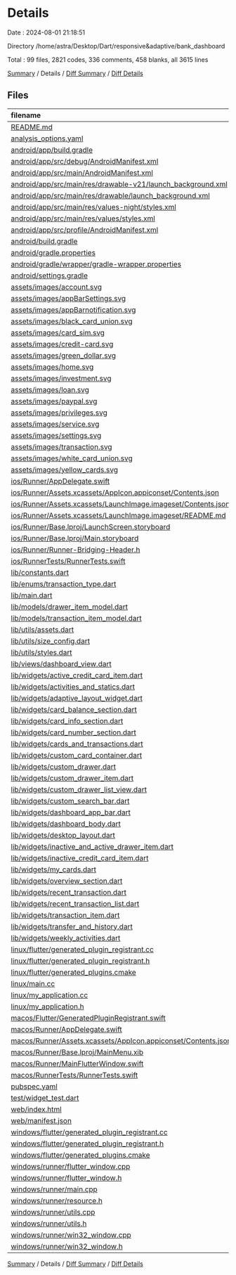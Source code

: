 # Details

Date : 2024-08-01 21:18:51

Directory /home/astra/Desktop/Dart/responsive&adaptive/bank_dashboard

Total : 99 files,  2821 codes, 336 comments, 458 blanks, all 3615 lines

[Summary](results.md) / Details / [Diff Summary](diff.md) / [Diff Details](diff-details.md)

## Files
| filename | language | code | comment | blank | total |
| :--- | :--- | ---: | ---: | ---: | ---: |
| [README.md](/README.md) | Markdown | 10 | 0 | 7 | 17 |
| [analysis_options.yaml](/analysis_options.yaml) | YAML | 3 | 22 | 4 | 29 |
| [android/app/build.gradle](/android/app/build.gradle) | Groovy | 44 | 6 | 9 | 59 |
| [android/app/src/debug/AndroidManifest.xml](/android/app/src/debug/AndroidManifest.xml) | XML | 3 | 4 | 1 | 8 |
| [android/app/src/main/AndroidManifest.xml](/android/app/src/main/AndroidManifest.xml) | XML | 34 | 11 | 1 | 46 |
| [android/app/src/main/res/drawable-v21/launch_background.xml](/android/app/src/main/res/drawable-v21/launch_background.xml) | XML | 4 | 7 | 2 | 13 |
| [android/app/src/main/res/drawable/launch_background.xml](/android/app/src/main/res/drawable/launch_background.xml) | XML | 4 | 7 | 2 | 13 |
| [android/app/src/main/res/values-night/styles.xml](/android/app/src/main/res/values-night/styles.xml) | XML | 9 | 9 | 1 | 19 |
| [android/app/src/main/res/values/styles.xml](/android/app/src/main/res/values/styles.xml) | XML | 9 | 9 | 1 | 19 |
| [android/app/src/profile/AndroidManifest.xml](/android/app/src/profile/AndroidManifest.xml) | XML | 3 | 4 | 1 | 8 |
| [android/build.gradle](/android/build.gradle) | Groovy | 16 | 0 | 3 | 19 |
| [android/gradle.properties](/android/gradle.properties) | Properties | 3 | 0 | 1 | 4 |
| [android/gradle/wrapper/gradle-wrapper.properties](/android/gradle/wrapper/gradle-wrapper.properties) | Properties | 5 | 0 | 1 | 6 |
| [android/settings.gradle](/android/settings.gradle) | Groovy | 21 | 0 | 5 | 26 |
| [assets/images/account.svg](/assets/images/account.svg) | XML | 11 | 0 | 1 | 12 |
| [assets/images/appBarSettings.svg](/assets/images/appBarSettings.svg) | XML | 11 | 0 | 1 | 12 |
| [assets/images/appBarnotification.svg](/assets/images/appBarnotification.svg) | XML | 5 | 0 | 1 | 6 |
| [assets/images/black_card_union.svg](/assets/images/black_card_union.svg) | XML | 4 | 0 | 1 | 5 |
| [assets/images/card_sim.svg](/assets/images/card_sim.svg) | XML | 9 | 0 | 1 | 10 |
| [assets/images/credit-card.svg](/assets/images/credit-card.svg) | XML | 13 | 0 | 1 | 14 |
| [assets/images/green_dollar.svg](/assets/images/green_dollar.svg) | XML | 3 | 0 | 1 | 4 |
| [assets/images/home.svg](/assets/images/home.svg) | XML | 3 | 0 | 1 | 4 |
| [assets/images/investment.svg](/assets/images/investment.svg) | XML | 16 | 0 | 1 | 17 |
| [assets/images/loan.svg](/assets/images/loan.svg) | XML | 12 | 0 | 1 | 13 |
| [assets/images/paypal.svg](/assets/images/paypal.svg) | XML | 3 | 0 | 1 | 4 |
| [assets/images/privileges.svg](/assets/images/privileges.svg) | XML | 14 | 0 | 1 | 15 |
| [assets/images/service.svg](/assets/images/service.svg) | XML | 15 | 0 | 1 | 16 |
| [assets/images/settings.svg](/assets/images/settings.svg) | XML | 10 | 0 | 1 | 11 |
| [assets/images/transaction.svg](/assets/images/transaction.svg) | XML | 14 | 0 | 1 | 15 |
| [assets/images/white_card_union.svg](/assets/images/white_card_union.svg) | XML | 4 | 0 | 1 | 5 |
| [assets/images/yellow_cards.svg](/assets/images/yellow_cards.svg) | XML | 5 | 0 | 1 | 6 |
| [ios/Runner/AppDelegate.swift](/ios/Runner/AppDelegate.swift) | Swift | 12 | 0 | 2 | 14 |
| [ios/Runner/Assets.xcassets/AppIcon.appiconset/Contents.json](/ios/Runner/Assets.xcassets/AppIcon.appiconset/Contents.json) | JSON | 122 | 0 | 1 | 123 |
| [ios/Runner/Assets.xcassets/LaunchImage.imageset/Contents.json](/ios/Runner/Assets.xcassets/LaunchImage.imageset/Contents.json) | JSON | 23 | 0 | 1 | 24 |
| [ios/Runner/Assets.xcassets/LaunchImage.imageset/README.md](/ios/Runner/Assets.xcassets/LaunchImage.imageset/README.md) | Markdown | 3 | 0 | 2 | 5 |
| [ios/Runner/Base.lproj/LaunchScreen.storyboard](/ios/Runner/Base.lproj/LaunchScreen.storyboard) | XML | 36 | 1 | 1 | 38 |
| [ios/Runner/Base.lproj/Main.storyboard](/ios/Runner/Base.lproj/Main.storyboard) | XML | 25 | 1 | 1 | 27 |
| [ios/Runner/Runner-Bridging-Header.h](/ios/Runner/Runner-Bridging-Header.h) | C++ | 1 | 0 | 1 | 2 |
| [ios/RunnerTests/RunnerTests.swift](/ios/RunnerTests/RunnerTests.swift) | Swift | 7 | 2 | 4 | 13 |
| [lib/constants.dart](/lib/constants.dart) | Dart | 18 | 0 | 3 | 21 |
| [lib/enums/transaction_type.dart](/lib/enums/transaction_type.dart) | Dart | 4 | 0 | 1 | 5 |
| [lib/main.dart](/lib/main.dart) | Dart | 15 | 0 | 4 | 19 |
| [lib/models/drawer_item_model.dart](/lib/models/drawer_item_model.dart) | Dart | 7 | 0 | 2 | 9 |
| [lib/models/transaction_item_model.dart](/lib/models/transaction_item_model.dart) | Dart | 15 | 0 | 3 | 18 |
| [lib/utils/assets.dart](/lib/utils/assets.dart) | Dart | 24 | 42 | 23 | 89 |
| [lib/utils/size_config.dart](/lib/utils/size_config.dart) | Dart | 4 | 0 | 1 | 5 |
| [lib/utils/styles.dart](/lib/utils/styles.dart) | Dart | 177 | 0 | 21 | 198 |
| [lib/views/dashboard_view.dart](/lib/views/dashboard_view.dart) | Dart | 17 | 0 | 3 | 20 |
| [lib/widgets/active_credit_card_item.dart](/lib/widgets/active_credit_card_item.dart) | Dart | 28 | 0 | 3 | 31 |
| [lib/widgets/activities_and_statics.dart](/lib/widgets/activities_and_statics.dart) | Dart | 14 | 0 | 3 | 17 |
| [lib/widgets/adaptive_layout_widget.dart](/lib/widgets/adaptive_layout_widget.dart) | Dart | 24 | 0 | 4 | 28 |
| [lib/widgets/card_balance_section.dart](/lib/widgets/card_balance_section.dart) | Dart | 36 | 0 | 3 | 39 |
| [lib/widgets/card_info_section.dart](/lib/widgets/card_info_section.dart) | Dart | 50 | 0 | 3 | 53 |
| [lib/widgets/card_number_section.dart](/lib/widgets/card_number_section.dart) | Dart | 46 | 0 | 2 | 48 |
| [lib/widgets/cards_and_transactions.dart](/lib/widgets/cards_and_transactions.dart) | Dart | 17 | 0 | 3 | 20 |
| [lib/widgets/custom_card_container.dart](/lib/widgets/custom_card_container.dart) | Dart | 24 | 0 | 3 | 27 |
| [lib/widgets/custom_drawer.dart](/lib/widgets/custom_drawer.dart) | Dart | 35 | 0 | 4 | 39 |
| [lib/widgets/custom_drawer_item.dart](/lib/widgets/custom_drawer_item.dart) | Dart | 18 | 0 | 3 | 21 |
| [lib/widgets/custom_drawer_list_view.dart](/lib/widgets/custom_drawer_list_view.dart) | Dart | 46 | 0 | 5 | 51 |
| [lib/widgets/custom_search_bar.dart](/lib/widgets/custom_search_bar.dart) | Dart | 63 | 0 | 8 | 71 |
| [lib/widgets/dashboard_app_bar.dart](/lib/widgets/dashboard_app_bar.dart) | Dart | 42 | 0 | 3 | 45 |
| [lib/widgets/dashboard_body.dart](/lib/widgets/dashboard_body.dart) | Dart | 24 | 2 | 3 | 29 |
| [lib/widgets/desktop_layout.dart](/lib/widgets/desktop_layout.dart) | Dart | 15 | 0 | 3 | 18 |
| [lib/widgets/inactive_and_active_drawer_item.dart](/lib/widgets/inactive_and_active_drawer_item.dart) | Dart | 60 | 0 | 6 | 66 |
| [lib/widgets/inactive_credit_card_item.dart](/lib/widgets/inactive_credit_card_item.dart) | Dart | 34 | 0 | 3 | 37 |
| [lib/widgets/my_cards.dart](/lib/widgets/my_cards.dart) | Dart | 35 | 0 | 3 | 38 |
| [lib/widgets/overview_section.dart](/lib/widgets/overview_section.dart) | Dart | 15 | 0 | 3 | 18 |
| [lib/widgets/recent_transaction.dart](/lib/widgets/recent_transaction.dart) | Dart | 23 | 0 | 3 | 26 |
| [lib/widgets/recent_transaction_list.dart](/lib/widgets/recent_transaction_list.dart) | Dart | 40 | 0 | 4 | 44 |
| [lib/widgets/transaction_item.dart](/lib/widgets/transaction_item.dart) | Dart | 36 | 0 | 3 | 39 |
| [lib/widgets/transfer_and_history.dart](/lib/widgets/transfer_and_history.dart) | Dart | 8 | 0 | 2 | 10 |
| [lib/widgets/weekly_activities.dart](/lib/widgets/weekly_activities.dart) | Dart | 139 | 0 | 11 | 150 |
| [linux/flutter/generated_plugin_registrant.cc](/linux/flutter/generated_plugin_registrant.cc) | C++ | 3 | 4 | 5 | 12 |
| [linux/flutter/generated_plugin_registrant.h](/linux/flutter/generated_plugin_registrant.h) | C++ | 5 | 5 | 6 | 16 |
| [linux/flutter/generated_plugins.cmake](/linux/flutter/generated_plugins.cmake) | CMake | 18 | 0 | 6 | 24 |
| [linux/main.cc](/linux/main.cc) | C++ | 5 | 0 | 2 | 7 |
| [linux/my_application.cc](/linux/my_application.cc) | C++ | 82 | 17 | 26 | 125 |
| [linux/my_application.h](/linux/my_application.h) | C++ | 7 | 7 | 5 | 19 |
| [macos/Flutter/GeneratedPluginRegistrant.swift](/macos/Flutter/GeneratedPluginRegistrant.swift) | Swift | 4 | 3 | 4 | 11 |
| [macos/Runner/AppDelegate.swift](/macos/Runner/AppDelegate.swift) | Swift | 8 | 0 | 2 | 10 |
| [macos/Runner/Assets.xcassets/AppIcon.appiconset/Contents.json](/macos/Runner/Assets.xcassets/AppIcon.appiconset/Contents.json) | JSON | 68 | 0 | 1 | 69 |
| [macos/Runner/Base.lproj/MainMenu.xib](/macos/Runner/Base.lproj/MainMenu.xib) | XML | 343 | 0 | 1 | 344 |
| [macos/Runner/MainFlutterWindow.swift](/macos/Runner/MainFlutterWindow.swift) | Swift | 12 | 0 | 4 | 16 |
| [macos/RunnerTests/RunnerTests.swift](/macos/RunnerTests/RunnerTests.swift) | Swift | 7 | 2 | 4 | 13 |
| [pubspec.yaml](/pubspec.yaml) | YAML | 35 | 52 | 9 | 96 |
| [test/widget_test.dart](/test/widget_test.dart) | Dart | 14 | 10 | 7 | 31 |
| [web/index.html](/web/index.html) | HTML | 19 | 15 | 5 | 39 |
| [web/manifest.json](/web/manifest.json) | JSON | 35 | 0 | 1 | 36 |
| [windows/flutter/generated_plugin_registrant.cc](/windows/flutter/generated_plugin_registrant.cc) | C++ | 3 | 4 | 5 | 12 |
| [windows/flutter/generated_plugin_registrant.h](/windows/flutter/generated_plugin_registrant.h) | C++ | 5 | 5 | 6 | 16 |
| [windows/flutter/generated_plugins.cmake](/windows/flutter/generated_plugins.cmake) | CMake | 18 | 0 | 6 | 24 |
| [windows/runner/flutter_window.cpp](/windows/runner/flutter_window.cpp) | C++ | 49 | 7 | 16 | 72 |
| [windows/runner/flutter_window.h](/windows/runner/flutter_window.h) | C++ | 20 | 5 | 9 | 34 |
| [windows/runner/main.cpp](/windows/runner/main.cpp) | C++ | 30 | 4 | 10 | 44 |
| [windows/runner/resource.h](/windows/runner/resource.h) | C++ | 9 | 6 | 2 | 17 |
| [windows/runner/utils.cpp](/windows/runner/utils.cpp) | C++ | 54 | 2 | 10 | 66 |
| [windows/runner/utils.h](/windows/runner/utils.h) | C++ | 8 | 6 | 6 | 20 |
| [windows/runner/win32_window.cpp](/windows/runner/win32_window.cpp) | C++ | 210 | 24 | 55 | 289 |
| [windows/runner/win32_window.h](/windows/runner/win32_window.h) | C++ | 48 | 31 | 24 | 103 |

[Summary](results.md) / Details / [Diff Summary](diff.md) / [Diff Details](diff-details.md)